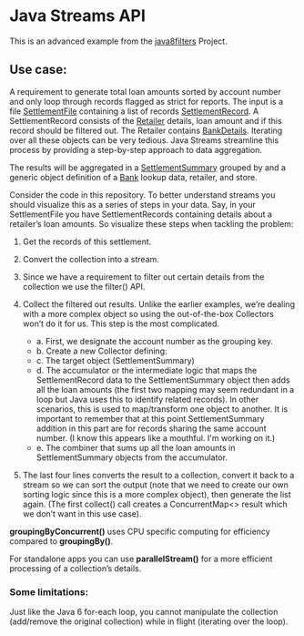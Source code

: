 # Java Streams API

This is an advanced example from the [java8filters](https://github.com/ch4dwick/java8filters) Project.

## Use case:
A requirement to generate total loan amounts sorted by account number and only loop through records flagged as strict for reports. The input is a file [SettlementFile](javastreams/models/SettlementFile.java) containing a list of records [SettlementRecord](javastreams/models/SettlementRecord.java). A SettlementRecord consists of the [Retailer](javastreams/models/Retailer.java) details, loan amount and if this record should be filtered out. The Retailer contains [BankDetails](javastreams/models/Retailer.java). Iterating over all these objects can be very tedious. Java Streams streamline this process by providing a step-by-step approach to data aggregation.

The results will be aggregated in a [SettlementSummary](javastreams/models/SettlementSummary.java) grouped by and a generic object definition of a [Bank](javastreams/models/Bank.java) lookup data, retailer, and store.

Consider the code in this repository. To better understand streams you should visualize this as a series of steps in your data. Say, in your SettlementFile you have SettlementRecords containing details about a retailer’s loan amounts. So visualize these steps when tackling the problem:

1. Get the records of this settlement.
2. Convert the collection into a stream.
3. Since we have a requirement to filter out certain details from the collection we use the filter() API.
4. Collect the filtered out results. Unlike the earlier examples, we’re dealing with a more complex object so using the out-of-the-box Collectors won’t do it for us. This step is the most complicated.
   - a. First, we designate the account number as the grouping key.
   - b. Create a new Collector defining:
   - c. The target object (SettlementSummary)
   - d. The accumulator or the intermediate logic that maps the SettlementRecord data to the SettlementSummary object then adds all the loan amounts (the first two mapping may seem redundant in a loop but Java uses this to identify related records). In other scenarios,
    this is used to map/transform one object to another. It is important to remember that at this point SettlementSummary addition in this part are for records sharing the same account number. (I know this appears like a mouthful. I'm working on it.)
   - e. The combiner that sums up all the loan amounts in SettlementSummary objects from the accumulator.

5. The last four lines converts the result to a collection, convert it back to a stream so we can sort the output (note that we need to create our
own sorting logic since this is a more complex object), then generate the list again. (The first collect() call creates a ConcurrentMap<> result which we don’t want in this use case).

**groupingByConcurrent()** uses CPU specific computing for efficiency compared to **groupingBy()**.

For standalone apps you can use **parallelStream()** for a more efficient processing of a collection’s details.

### Some limitations:
Just like the Java 6 for-each loop, you cannot manipulate the collection (add/remove the original collection) while in flight (iterating over the loop).
